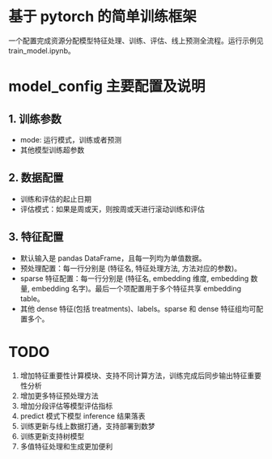 # 基于 pytorch 的简单训练框架
一个配置完成资源分配模型特征处理、训练、评估、线上预测全流程。运行示例见 train_model.ipynb。

# model_config 主要配置及说明

## 1. 训练参数
- mode: 运行模式，训练或者预测
- 其他模型训练超参数
 
## 2. 数据配置
- 训练和评估的起止日期
- 评估模式：如果是周或天，则按周或天进行滚动训练和评估

## 3. 特征配置
- 默认输入是 pandas DataFrame，且每一列均为单值数据。
- 预处理配置：每一行分别是 (特征名, 特征处理方法, 方法对应的参数)。
- sparse 特征配置：每一行分别是 (特征名, embedding 维度, embedding 数量, embedding 名字)。最后一个项配置用于多个特征共享 embedding table。
- 其他 dense 特征(包括 treatments)、labels。sparse 和 dense 特征组均可配置多个。

# TODO
1. 增加特征重要性计算模块、支持不同计算方法，训练完成后同步输出特征重要性分析
2. 增加更多特征预处理方法
3. 增加分段评估等模型评估指标
4. predict 模式下模型 inference 结果落表
5. 训练更新与线上数据打通，支持部署到数梦
6. 训练更新支持树模型
7. 多值特征处理和生成更加便利
